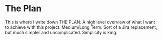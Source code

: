 # The Plan

This is where I write down THE PLAN. A high level overview of what I want to achieve with this project. 
Medium/Long Term. Sort of a Jira replacement, but much simpler and uncomplicated. Simplicity is king.

